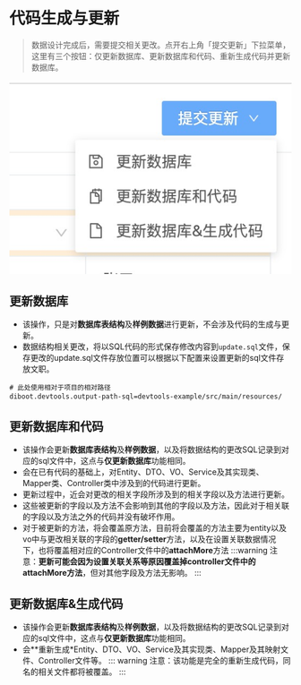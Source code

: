 # 代码生成与更新

> 数据设计完成后，需要提交相关更改。点开右上角「提交更新」下拉菜单，这里有三个按钮：仅更新数据库、更新数据库和代码、重新生成代码并更新数据库。

![提交](./images/submit-btn.jpg)

## 更新数据库
* 该操作，只是对**数据库表结构**及**样例数据**进行更新，不会涉及代码的生成与更新。
* 数据结构相关更改，将以SQL代码的形式保存修改内容到`update.sql`文件，保存更改的update.sql文件存放位置可以根据以下配置来设置更新的sql文件存放文职。
```properties
# 此处使用相对于项目的相对路径
diboot.devtools.output-path-sql=devtools-example/src/main/resources/
```

## 更新数据库和代码
* 该操作会更新**数据库表结构**及**样例数据**，以及将数据结构的更改SQL记录到对应的sql文件中，这点与**仅更新数据库**功能相同。
* 会在已有代码的基础上，对Entity、DTO、VO、Service及其实现类、Mapper类、Controller类中涉及到的代码进行更新。
* 更新过程中，近会对更改的相关字段所涉及到的相关字段以及方法进行更新。
* 这些被更新的字段以及方法不会影响到其他的字段以及方法，因此对于相关联的字段以及方法之外的代码并没有破坏作用。
* 对于被更新的方法，将会覆盖原方法，目前将会覆盖的方法主要为entity以及vo中与更改相关联的字段的**getter/setter**方法，以及在设置关联数据情况下，也将覆盖相对应的Controller文件中的**attachMore**方法
:::warning
注意：**更新可能会因为设置关联关系等原因覆盖掉controller文件中的attachMore方法**，但对其他字段及方法无影响。
:::

## 更新数据库&生成代码
* 该操作会更新**数据库表结构**及**样例数据**，以及将数据结构的更改SQL记录到对应的sql文件中，这点与**仅更新数据库**功能相同。
* 会**重新生成*Entity、DTO、VO、Service及其实现类、Mapper及其映射文件、Controller文件等。
::: warning
注意：该功能是完全的重新生成代码，同名的相关文件都将被覆盖。
:::